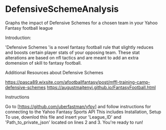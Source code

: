 # DefensiveSchemeAnalysis
Graphs the impact of Defensive Schemes for a chosen team in your Yahoo Fantasy football league

Introduction:

'Defensive Schemes 'is a novel fantasy football rule that slightly reduces and boosts certain player stats of your opposing team.
These stat alterations are based on nfl tactics and are meant to add an extra domension of skill to fantasy football. 

Additional Resources about Defensive Schemes

https://pasca89.wixsite.com/afootballfantasy/post/mffl-training-camp-defensive-schemes
https://augustmajtenyi.github.io/FantasyFootball.html


Instructions

Go to [https://github.com/uberfastman/yfpy] and follow instructions for connecting to the Yahoo Fantasy Sports API
This includes Installation, Setup
To use, downlod this file and insert your 'League_ID' and 'Path_to_private_json' located on lines 2 and 3. 
You're ready to run!
